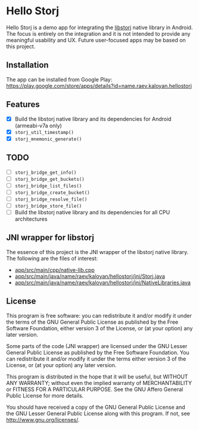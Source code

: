 # Hello Storj
Hello Storj is a demo app for integrating the [libstorj](https://github.com/Storj/libstorj) native library in Android. The focus is entirely on the integration and it is not intended to provide any meaningful usability and UX. Future user-focused apps may be based on this project.

## Installation

The app can be installed from Google Play: https://play.google.com/store/apps/details?id=name.raev.kaloyan.hellostorj

## Features

* [x] Build the libstorj native library and its dependencies for Android (armeabi-v7a only)
* [x] `storj_util_timestamp()`
* [x] `storj_mnemonic_generate()`

## TODO

* [ ] `storj_bridge_get_info()`
* [ ] `storj_bridge_get_buckets()`
* [ ] `storj_bridge_list_files()`
* [ ] `storj_bridge_create_bucket()`
* [ ] `storj_bridge_resolve_file()`
* [ ] `storj_bridge_store_file()`
* [ ] Build the libstorj native library and its dependencies for all CPU architectures

## JNI wrapper for libstorj

The essence of this project is the JNI wrapper of the libstorj native library. The following are the files of interest:
- [app/src/main/cpp/native-lib.cpp](https://github.com/kaloyan-raev/hello-storj/blob/master/app/src/main/cpp/native-lib.cpp)
- [app/src/main/java/name/raev/kaloyan/hellostorj/jni/Storj.java](https://github.com/kaloyan-raev/hello-storj/blob/master/app/src/main/java/name/raev/kaloyan/hellostorj/jni/Storj.java)
- [app/src/main/java/name/raev/kaloyan/hellostorj/jni/NativeLibraries.java](https://github.com/kaloyan-raev/hello-storj/blob/master/app/src/main/java/name/raev/kaloyan/hellostorj/jni/NativeLibraries.java)

## License

This program is free software: you can redistribute it and/or modify it under the terms of the GNU General Public License as published by the Free Software Foundation, either version 3 of the License, or (at your option) any later version.

Some parts of the code (JNI wrapper) are licensed under the GNU Lesser General Public License as published by the Free Software Foundation. You can redistribute it and/or modify it under the terms either version 3 of the License, or (at your option) any later version.

This program is distributed in the hope that it will be useful, but WITHOUT ANY WARRANTY; without even the implied warranty of MERCHANTABILITY or FITNESS FOR A PARTICULAR PURPOSE. See the GNU Affero General Public License for more details.

You should have received a copy of the GNU General Public License and the GNU Lesser General Public License along with this program. If not, see http://www.gnu.org/licenses/.
